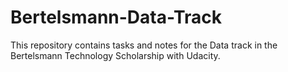# Bertelsmann-Data-Track
This repository contains tasks and notes for the Data track in the Bertelsmann Technology Scholarship with Udacity.

